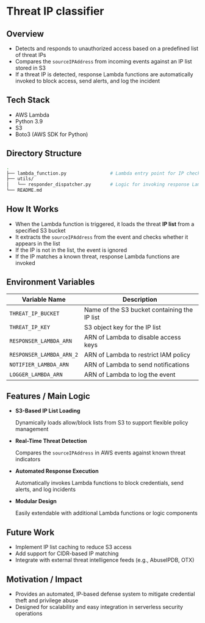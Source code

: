 # Threat IP classifier

## Overview

- Detects and responds to unauthorized access based on a predefined list of threat IPs
- Compares the `sourceIPAddress` from incoming events against an IP list stored in S3
- If a threat IP is detected, response Lambda functions are automatically invoked to block access, send alerts, and log the incident

## Tech Stack

- AWS Lambda
- Python 3.9
- S3
- Boto3 (AWS SDK for Python)

## Directory Structure

```bash
.
├── lambda_function.py                # Lambda entry point for IP checking and dispatch
├── utils/
│   └── responder_dispatcher.py       # Logic for invoking response Lambda functions
└── README.md

```

## How It Works

- When the Lambda function is triggered, it loads the threat **IP list** from a specified S3 bucket
- It extracts the `sourceIPAddress` from the event and checks whether it appears in the list
- If the IP is not in the list, the event is ignored
- If the IP matches a known threat, response Lambda functions are invoked

## Environment Variables

| Variable Name | Description |
| --- | --- |
| `THREAT_IP_BUCKET` | Name of the S3 bucket containing the IP list |
| `THREAT_IP_KEY` | S3 object key for the IP list |
| `RESPONSER_LAMBDA_ARN` | ARN of Lambda to disable access keys |
| `RESPONSER_LAMBDA_ARN_2` | ARN of Lambda to restrict IAM policy |
| `NOTIFIER_LAMBDA_ARN` | ARN of Lambda to send notifications |
| `LOGGER_LAMBDA_ARN` | ARN of Lambda to log the event |

## Features / Main Logic

- **S3-Based IP List Loading**
    
    Dynamically loads allow/block lists from S3 to support flexible policy management
    
- **Real-Time Threat Detection**
    
    Compares the `sourceIPAddress` in AWS events against known threat indicators
    
- **Automated Response Execution**
    
    Automatically invokes Lambda functions to block credentials, send alerts, and log incidents
    
- **Modular Design**
    
    Easily extendable with additional Lambda functions or logic components
    

## Future Work

- Implement IP list caching to reduce S3 access
- Add support for CIDR-based IP matching
- Integrate with external threat intelligence feeds (e.g., AbuseIPDB, OTX)

## Motivation / Impact

- Provides an automated, IP-based defense system to mitigate credential theft and privilege abuse
- Designed for scalability and easy integration in serverless security operations